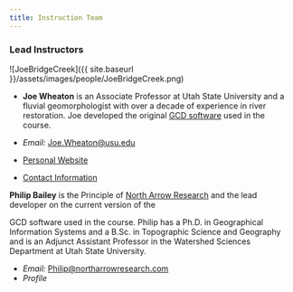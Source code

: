 ```yaml
---
title: Instruction Team
---
```


### Lead Instructors

![JoeBridgeCreek]({{ site.baseurl }}/assets/images/people/JoeBridgeCreek.png)

- **Joe Wheaton** is an Associate Professor at Utah State University and a fluvial geomorphologist with over a decade of experience in river restoration. Joe developed the original [GCD software](http://gcd.joewheaton.org/) used in the course. 


- *Email:* [Joe.Wheaton@usu.edu](mailto:Joe.Wheaton@usu.edu)
- [Personal Website](http://www.joewheaton.org/)
- [Contact Information](http://www.joewheaton.org/contact.html)

**Philip Bailey** is the Principle of [North Arrow Research](http://northarrowresearch.com/) and the lead developer on the current version of the 

GCD software used in the course. Philip has a Ph.D. in Geographical Information Systems and a B.Sc. in Topographic Science and Geography and is an Adjunct Assistant Professor in the Watershed Sciences Department at Utah State University.

- *Email:* Philip@northarrowresearch.com 
- *Profile*